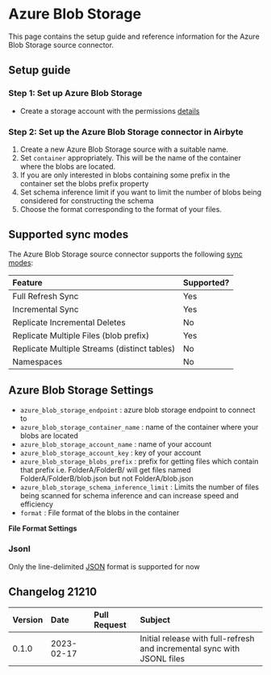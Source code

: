 # Azure Blob Storage

This page contains the setup guide and reference information for the Azure Blob Storage source connector.


## Setup guide

### Step 1: Set up Azure Blob Storage

* Create a storage account with the permissions [details](https://learn.microsoft.com/en-us/azure/storage/common/storage-account-create?tabs=azure-portal) 

### Step 2: Set up the Azure Blob Storage connector in Airbyte


1. Create a new Azure Blob Storage source with a suitable name.
2. Set `container` appropriately. This will be the name of the container where the blobs are located.
3. If you are only interested in blobs containing some prefix in the container set the blobs prefix property
4. Set schema inference limit if you want to limit the number of blobs being considered for constructing the schema
5. Choose the format corresponding to the format of your files.


## Supported sync modes

The Azure Blob Storage source connector supports the following [sync modes](https://docs.airbyte.com/cloud/core-concepts#connection-sync-modes):

| Feature                                        | Supported? |
|:-----------------------------------------------| :--------- |
| Full Refresh Sync                              | Yes        |
| Incremental Sync                               | Yes        |
| Replicate Incremental Deletes                  | No         |
| Replicate Multiple Files \(blob prefix\)       | Yes        |
| Replicate Multiple Streams \(distinct tables\) | No         |
| Namespaces                                     | No         |


## Azure Blob Storage Settings

* `azure_blob_storage_endpoint` : azure blob storage endpoint to connect to
* `azure_blob_storage_container_name` : name of the container where your blobs are located
* `azure_blob_storage_account_name` : name of your account
* `azure_blob_storage_account_key` : key of your account
* `azure_blob_storage_blobs_prefix` : prefix for getting files which contain that prefix i.e. FolderA/FolderB/ will get files named FolderA/FolderB/blob.json but not FolderA/blob.json
* `azure_blob_storage_schema_inference_limit` : Limits the number of files being scanned for schema inference and can increase speed and efficiency
* `format` : File format of the blobs in the container

**File Format Settings**

### Jsonl

Only the line-delimited [JSON](https://jsonlines.org/) format is supported for now 

## Changelog 21210

| Version | Date       | Pull Request                                                                                                   | Subject                                                                 |
|:--------|:-----------|:---------------------------------------------------------------------------------------------------------------|:------------------------------------------------------------------------|
| 0.1.0   | 2023-02-17 |                                                                                                                | Initial release with full-refresh and incremental sync with JSONL files |
